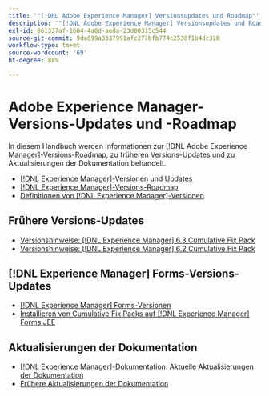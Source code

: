 ```yaml
---
title: '"[!DNL Adobe Experience Manager] Versionsupdates und Roadmap"'
description: '"[!DNL Adobe Experience Manager] Versionsupdates und Roadmap"'
exl-id: 861337af-1604-4a8d-aeda-23d80315c544
source-git-commit: 9da699a3337991afc277bfb774c2538f1b4dc320
workflow-type: tm+mt
source-wordcount: '69'
ht-degree: 88%

---
```


# Adobe Experience Manager-Versions-Updates und -Roadmap

In diesem Handbuch werden Informationen zur [!DNL Adobe Experience Manager]-Versions-Roadmap, zu früheren Versions-Updates und zu Aktualisierungen der Dokumentation behandelt.

* [[!DNL Experience Manager]-Versionen und Updates](aem-releases-updates.md)
* [[!DNL Experience Manager]-Versions-Roadmap](update-releases-roadmap.md)
* [ Definitionen von [!DNL Experience Manager]-Versionen](update-release-vehicle-definitions.md)

## Frühere Versions-Updates

* [Versionshinweise: [!DNL Experience Manager] 6.3 Cumulative Fix Pack](release-notes-aem-6-3-cumulative-fix-pack.md)
* [Versionshinweise: [!DNL Experience Manager] 6.2 Cumulative Fix Pack](release-notes-aem-6-2-cumulative-fix-pack.md)

## [!DNL Experience Manager] Forms-Versions-Updates

* [[!DNL Experience Manager] Forms-Versionen](aem-forms-releases.md)
* [Installieren von Cumulative Fix Packs auf [!DNL Experience Manager] Forms JEE](install-cfp-aem-forms-jee.md)

## Aktualisierungen der Dokumentation

* [[!DNL Experience Manager]-Dokumentation: Aktuelle Aktualisierungen der Dokumentation](documentation-updates.md)
* [Frühere Aktualisierungen der Dokumentation](previous-documentation-updates.md)
